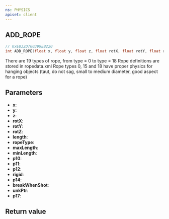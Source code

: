 ```yaml
---
ns: PHYSICS
apiset: client
---
```

## ADD_ROPE

```c
// 0xE832D760399EB220
int ADD_ROPE(float x, float y, float z, float rotX, float rotY, float rotZ, float length, int ropeType, float maxLength, float minLength, float p10, BOOL p11, BOOL p12, BOOL rigid, float p14, BOOL breakWhenShot, Any* unkPtr, BOOL p17);
```

There are 19 types of rope, from type = 0 to type = 18
Rope definitions are stored in ropedata.xml
Rope types 0, 15 and 18 have proper physics for hanging objects (taut, do not sag, small to medium diameter, good aspect for a rope)

## Parameters
* **x**:
* **y**:
* **z**:
* **rotX**:
* **rotY**:
* **rotZ**:
* **length**:
* **ropeType**:
* **maxLength**:
* **minLength**:
* **p10**:
* **p11**:
* **p12**:
* **rigid**:
* **p14**:
* **breakWhenShot**:
* **unkPtr**:
* **p17**:

## Return value